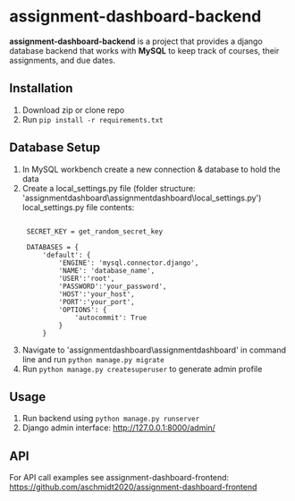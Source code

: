 assignment-dashboard-backend
=======================

**assignment-dashboard-backend** is a project that provides a django database
backend that works with **MySQL** to keep track of courses, their assignments, and due dates.

Installation
------------
1. Download zip or clone repo
2. Run `pip install -r requirements.txt`

Database Setup
------------
1. In MySQL workbench create a new connection & database to hold the data
2. Create a local_settings.py file (folder structure: 'assignmentdashboard\assignmentdashboard\local_settings.py')
   local_settings.py file contents:
   ```from django.core.management.utils import get_random_secret_key

    SECRET_KEY = get_random_secret_key

    DATABASES = {
        'default': {
            'ENGINE': 'mysql.connector.django',
            'NAME': 'database_name',
            'USER':'root',
            'PASSWORD':'your_password',
            'HOST':'your_host',
            'PORT':'your_port',
            'OPTIONS': {
                'autocommit': True
            }
        }
3. Navigate to 'assignmentdashboard\assignmentdashboard' in command line and run `python manage.py migrate`
4. Run `python manage.py createsuperuser` to generate admin profile

Usage
------------
1. Run backend using `python manage.py runserver`
2. Django admin interface: http://127.0.0.1:8000/admin/

API
------------
For API call examples see assignment-dashboard-frontend: https://github.com/aschmidt2020/assignment-dashboard-frontend
